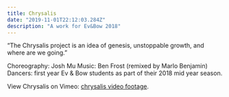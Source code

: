 ```yaml
---
title: Chrysalis
date: "2019-11-01T22:12:03.284Z"
description: "A work for Ev&Bow 2018"
---
```


“The Chrysalis project is an idea of genesis, unstoppable growth, and where are we going.”

Choreography: Josh Mu
Music: Ben Frost (remixed by Marlo Benjamin)
Dancers: first year Ev & Bow students as part of their 2018 mid year season.

View Chrysalis on Vimeo:
[chrysalis video footage](https://vimeo.com/307641426).
